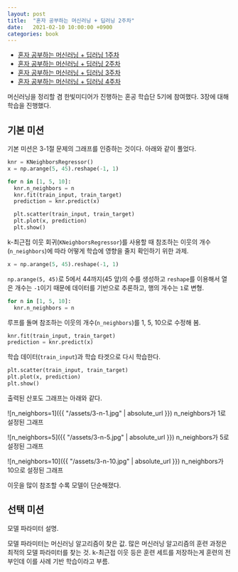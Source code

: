 ```yaml
---
layout: post
title:  "혼자 공부하는 머신러닝 + 딥러닝 2주차"
date:   2021-02-10 10:00:00 +0900
categories: book
---
```


* [혼자 공부하는 머신러닝 + 딥러닝 1주차](http://dalinaum.github.io/book/2021/01/28/hongong-ml-1.html)
* [혼자 공부하는 머신러닝 + 딥러닝 2주차](http://dalinaum.github.io/book/2021/02/10/hongong-ml-2.html)
* [혼자 공부하는 머신러닝 + 딥러닝 3주차](http://dalinaum.github.io/book/2021/02/11/hongong-ml-3.html)
* [혼자 공부하는 머신러닝 + 딥러닝 4주차](http://dalinaum.github.io/book/2021/02/22/hongong-ml-4.html)

머신러닝을 정리할 겸 한빛미디어가 진행하는 혼공 학습단 5기에 참여했다. 3장에 대해 학습을 진행했다.

## 기본 미션

기본 미션은 3-1절 문제의 그래프를 인증하는 것이다. 아래와 같이 풀었다.

```py
knr = KNeighborsRegressor()
x = np.arange(5, 45).reshape(-1, 1)

for n in [1, 5, 10]:
  knr.n_neighbors = n
  knr.fit(train_input, train_target)
  prediction = knr.predict(x)

  plt.scatter(train_input, train_target)
  plt.plot(x, prediction)
  plt.show()
```

k-최근접 이웃 회귀(`KNeighborsRegressor`)를 사용할 때 참조하는 이웃의 개수(`n_neighbors`)에 따라 어떻게 학습에 영향을 줄지 확인하기 위한 과제.

```py
x = np.arange(5, 45).reshape(-1, 1)
```

`np.arange(5, 45)`로 5에서 44까지(45 앞)의 수를 생성하고 `reshape`를 이용해서 열은 개수는 `-1`이기 때문에 데이터를 기반으로 추론하고, 행의 개수는 `1`로 변형.

```py
for n in [1, 5, 10]:
  knr.n_neighbors = n
```

루프를 돌며 참조하는 이웃의 개수(`n_neighbors`)를 1, 5, 10으로 수정해 봄.

```py
knr.fit(train_input, train_target)
prediction = knr.predict(x)
```

학습 데이터(`train_input`)과 학습 타겟으로 다시 학습한다.

```py
plt.scatter(train_input, train_target)
plt.plot(x, prediction)
plt.show()
```

출력된 산포도 그래프는 아래와 같다.

![n_neighbors=1]({{ "/assets/3-n-1.jpg" | absolute_url }})
n_neighbors가 1로 설정된 그래프

![n_neighbors=5]({{ "/assets/3-n-5.jpg" | absolute_url }})
n_neighbors가 5로 설정된 그래프

![n_neighbors=10]({{ "/assets/3-n-10.jpg" | absolute_url }})
n_neighbors가 10으로 설정된 그래프

이웃을 많이 참조할 수록 모델이 단순해졌다.

## 선택 미션

모델 파라미터 설명.

모델 파라미터는 머신러닝 알고리즘이 찾은 값. 많은 머신러닝 알고리즘의 훈련 과정은 최적의 모델 파라미터를 찾는 것. k-최근접 이웃 등은 훈련 세트를 저장하는게 훈련의 전부인데 이를 사례 기반 학습이라고 부름.